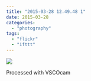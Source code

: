 ```yaml
---
title: "2015-03-28 12.49.48 1"
date: 2015-03-28
categories: 
  - "photography"
tags: 
  - "flickr"
  - "ifttt"
---
```


![](https://farm8.staticflickr.com/7650/16772378870_0ea45cab54_b.jpg)  

Processed with VSCOcam
